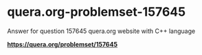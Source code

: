 # quera.org-problemset-157645
Answer for question 157645 quera.org website with C++ language

**https://quera.org/problemset/157645**